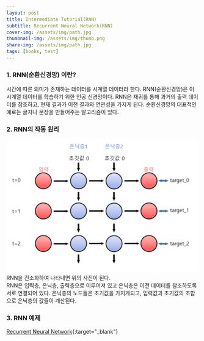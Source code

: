 ```yaml
---
layout: post
title: Intermediate Tutorial(RNN)
subtitle: Recurrent Neural Network(RNN)
cover-img: /assets/img/path.jpg
thumbnail-img: /assets/img/thumb.png
share-img: /assets/img/path.jpg
tags: [books, test]
---
```


### 1. RNN(순환신경망) 이란?
시간에 따른 의미가 존재하는 데이터를 시계열 데이터라 한다. RNN(순환신경망)은 이 시계열 데이터를 학습하기 위한 인공 신경망이다. RNN은 재귀를 통해 과거의 출력 데이터를 참조하고, 현재 결과가 이전 결과와 연관성을 가지게 된다. 
순환신경망의 대표적인 예로는 글자나 문장을 만들어주는 알고리즘이 있다.

### 2. RNN의 작동 원리
![RNN1](https://github.com/20-2-SKKU-OSS/2020-2-OSS-10/blob/main/assets/img/RNN/RNN1.png?raw=true)    
RNN을 간소화하여 나타내면 위의 사진이 된다.  
RNN은 입력층, 은닉층, 출력층으로 이루어져 있고 은닉층은 이전 데이터를 참조하도록 서로 연결되어 있다. 은닉층의 노드들은 초기값을 가지게되고, 입력값과 초기값의 조합으로 은닉층의 값들이 계산된다.

### 3. RNN 예제
[Recurrent Neural Network](https://github.com/20-2-SKKU-OSS/2020-2-OSS-10/tree/main/tutorials/02-intermediate/recurrent_neural_network){:target="_blank"}
